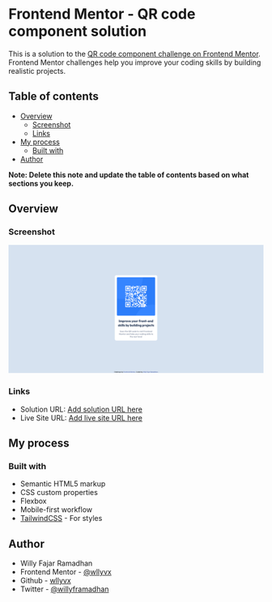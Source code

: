# Frontend Mentor - QR code component solution

This is a solution to the [QR code component challenge on Frontend Mentor](https://www.frontendmentor.io/challenges/qr-code-component-iux_sIO_H). Frontend Mentor challenges help you improve your coding skills by building realistic projects. 

## Table of contents

- [Overview](#overview)
  - [Screenshot](#screenshot)
  - [Links](#links)
- [My process](#my-process)
  - [Built with](#built-with)
- [Author](#author)

**Note: Delete this note and update the table of contents based on what sections you keep.**

## Overview

### Screenshot

![](./screenshot/screenshot.png)

### Links

- Solution URL: [Add solution URL here](https://github.com/wllyvx/frontendmentor-QR-code)
- Live Site URL: [Add live site URL here](https://your-live-site-url.com)

## My process

### Built with

- Semantic HTML5 markup
- CSS custom properties
- Flexbox
- Mobile-first workflow
- [TailwindCSS](https://tailwindcss.com/) - For styles

## Author

- Willy Fajar Ramadhan
- Frontend Mentor - [@wllyvx](https://www.frontendmentor.io/profile/wllyvx)
- Github - [wllyvx](https://github.com/wllyvx)
- Twitter - [@willyframadhan](https://www.twitter.com/willyframadhan)
